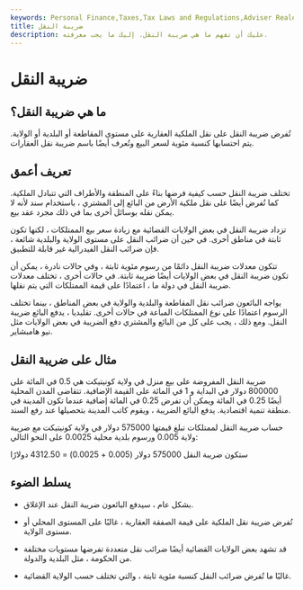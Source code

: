 ```yaml
---
keywords: Personal Finance,Taxes,Tax Laws and Regulations,Adviser Realestate,Conveyance tax,Homeownership,Homeshoppingpurchase
title: ضريبة النقل
description: عليك أن تفهم ما هي ضريبة النقل. إليك ما يجب معرفته.
---
```


# ضريبة النقل
## ما هي ضريبة النقل؟

تُفرض ضريبة النقل على نقل الملكية العقارية على مستوى المقاطعة أو البلدية أو الولاية. يتم احتسابها كنسبة مئوية لسعر البيع وتُعرف أيضًا باسم ضريبة نقل العقارات.

## تعريف أعمق

تختلف ضريبة النقل حسب كيفية فرضها بناءً على المنطقة والأطراف التي تتبادل الملكية. كما تُفرض أيضًا على نقل ملكية الأرض من البائع إلى المشتري ، باستخدام سند لأنه لا يمكن نقله بوسائل أخرى بما في ذلك مجرد عقد بيع.

تزداد ضريبة النقل في بعض الولايات القضائية مع زيادة سعر بيع الممتلكات ، لكنها تكون ثابتة في مناطق أخرى. في حين أن ضرائب النقل على مستوى الولاية والبلدية شائعة ، فإن ضرائب النقل الفيدرالية غير قابلة للتطبيق.

تتكون معدلات ضريبة النقل دائمًا من رسوم مئوية ثابتة ، وفي حالات نادرة ، يمكن أن تكون ضريبة النقل في بعض الولايات أيضًا ضريبة ثابتة. في حالات أخرى ، تختلف معدلات ضريبة النقل في دولة ما ، اعتمادًا على قيمة الممتلكات التي يتم نقلها.

يواجه البائعون ضرائب نقل المقاطعة والبلدية والولاية في بعض المناطق ، بينما تختلف الرسوم اعتمادًا على نوع الممتلكات المباعة في حالات أخرى. تقليديا ، يدفع البائع ضريبة النقل. ومع ذلك ، يجب على كل من البائع والمشتري دفع الضريبة في بعض الولايات مثل نيو هامبشاير.

## مثال على ضريبة النقل

ضريبة النقل المفروضة على بيع منزل في ولاية كونيتيكت هي 0.5 في المائة على 800000 دولار في البداية و 1 في المائة على القيمة الإضافية. تتقاضى المدن المحلية أيضًا 0.25 في المائة ويمكن أن تفرض 0.25 في المائة إضافية عندما تكون المدينة في منطقة تنمية اقتصادية. يدفع البائع الضريبة ، ويقوم كاتب المدينة بتحصيلها عند رفع السند.

حساب ضريبة النقل لممتلكات تبلغ قيمتها 575000 دولار في ولاية كونيتيكت مع ضريبة ولاية 0.005 ورسوم بلدية محلية 0.0025 على النحو التالي:

ستكون ضريبة النقل 575000 دولار (0.005 + 0.0025) = 4312.50 دولارًا





## يسلط الضوء

- بشكل عام ، سيدفع البائعون ضريبة النقل عند الإغلاق.

- تُفرض ضريبة نقل الملكية على قيمة الصفقة العقارية ، غالبًا على المستوى المحلي أو مستوى الولاية.

- قد تشهد بعض الولايات القضائية أيضًا ضرائب نقل متعددة تفرضها مستويات مختلفة من الحكومة ، مثل البلدية والدولة.

- غالبًا ما تُفرض ضرائب النقل كنسبة مئوية ثابتة ، والتي تختلف حسب الولاية القضائية.

